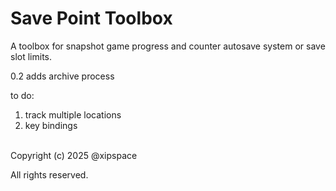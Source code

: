 # Save Point Toolbox


A toolbox for snapshot game progress and counter autosave system or save slot limits.


0.2 adds archive process

to do:
1. track multiple locations
2. key bindings

<br>
Copyright (c) 2025 @xipspace

All rights reserved.